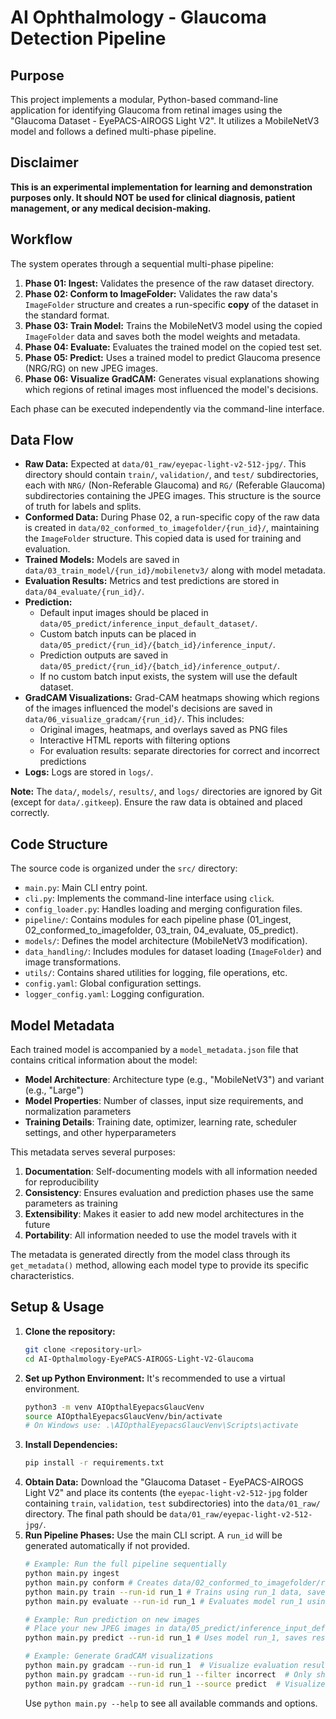 # AI Ophthalmology - Glaucoma Detection Pipeline

## Purpose

This project implements a modular, Python-based command-line application for identifying Glaucoma from retinal images using the "Glaucoma Dataset - EyePACS-AIROGS Light V2". It utilizes a MobileNetV3 model and follows a defined multi-phase pipeline.

## Disclaimer

**This is an experimental implementation for learning and demonstration purposes only. It should NOT be used for clinical diagnosis, patient management, or any medical decision-making.**

## Workflow

The system operates through a sequential multi-phase pipeline:

1.  **Phase 01: Ingest:** Validates the presence of the raw dataset directory.
2.  **Phase 02: Conform to ImageFolder:** Validates the raw data's `ImageFolder` structure and creates a run-specific **copy** of the dataset in the standard format.
3.  **Phase 03: Train Model:** Trains the MobileNetV3 model using the copied `ImageFolder` data and saves both the model weights and metadata.
4.  **Phase 04: Evaluate:** Evaluates the trained model on the copied test set.
5.  **Phase 05: Predict:** Uses a trained model to predict Glaucoma presence (NRG/RG) on new JPEG images.
6.  **Phase 06: Visualize GradCAM:** Generates visual explanations showing which regions of retinal images most influenced the model's decisions.

Each phase can be executed independently via the command-line interface.

## Data Flow

*   **Raw Data:** Expected at `data/01_raw/eyepac-light-v2-512-jpg/`. This directory should contain `train/`, `validation/`, and `test/` subdirectories, each with `NRG/` (Non-Referable Glaucoma) and `RG/` (Referable Glaucoma) subdirectories containing the JPEG images. This structure is the source of truth for labels and splits.
*   **Conformed Data:** During Phase 02, a run-specific copy of the raw data is created in `data/02_conformed_to_imagefolder/{run_id}/`, maintaining the `ImageFolder` structure. This copied data is used for training and evaluation.
*   **Trained Models:** Models are saved in `data/03_train_model/{run_id}/mobilenetv3/` along with model metadata.
*   **Evaluation Results:** Metrics and test predictions are stored in `data/04_evaluate/{run_id}/`.
*   **Prediction:**
    *   Default input images should be placed in `data/05_predict/inference_input_default_dataset/`.
    *   Custom batch inputs can be placed in `data/05_predict/{run_id}/{batch_id}/inference_input/`.
    *   Prediction outputs are saved in `data/05_predict/{run_id}/{batch_id}/inference_output/`.
    *   If no custom batch input exists, the system will use the default dataset.
*   **GradCAM Visualizations:** Grad-CAM heatmaps showing which regions of the images influenced the model's decisions are saved in `data/06_visualize_gradcam/{run_id}/`. This includes:
    *   Original images, heatmaps, and overlays saved as PNG files
    *   Interactive HTML reports with filtering options
    *   For evaluation results: separate directories for correct and incorrect predictions
*   **Logs:** Logs are stored in `logs/`.

**Note:** The `data/`, `models/`, `results/`, and `logs/` directories are ignored by Git (except for `data/.gitkeep`). Ensure the raw data is obtained and placed correctly.

## Code Structure

The source code is organized under the `src/` directory:

*   `main.py`: Main CLI entry point.
*   `cli.py`: Implements the command-line interface using `click`.
*   `config_loader.py`: Handles loading and merging configuration files.
*   `pipeline/`: Contains modules for each pipeline phase (01_ingest, 02_conformed_to_imagefolder, 03_train, 04_evaluate, 05_predict).
*   `models/`: Defines the model architecture (MobileNetV3 modification).
*   `data_handling/`: Includes modules for dataset loading (`ImageFolder`) and image transformations.
*   `utils/`: Contains shared utilities for logging, file operations, etc.
*   `config.yaml`: Global configuration settings.
*   `logger_config.yaml`: Logging configuration.

## Model Metadata

Each trained model is accompanied by a `model_metadata.json` file that contains critical information about the model:

* **Model Architecture**: Architecture type (e.g., "MobileNetV3") and variant (e.g., "Large")
* **Model Properties**: Number of classes, input size requirements, and normalization parameters
* **Training Details**: Training date, optimizer, learning rate, scheduler settings, and other hyperparameters

This metadata serves several purposes:
1. **Documentation**: Self-documenting models with all information needed for reproducibility
2. **Consistency**: Ensures evaluation and prediction phases use the same parameters as training
3. **Extensibility**: Makes it easier to add new model architectures in the future
4. **Portability**: All information needed to use the model travels with it

The metadata is generated directly from the model class through its `get_metadata()` method, allowing each model type to provide its specific characteristics.

## Setup & Usage

1.  **Clone the repository:**
    ```bash
    git clone <repository-url>
    cd AI-Opthalmology-EyePACS-AIROGS-Light-V2-Glaucoma
    ```
2.  **Set up Python Environment:** It's recommended to use a virtual environment.
    ```bash
    python3 -m venv AIOpthalEyepacsGlaucVenv
    source AIOpthalEyepacsGlaucVenv/bin/activate
    # On Windows use: .\AIOpthalEyepacsGlaucVenv\Scripts\activate
    ```
3.  **Install Dependencies:**
    ```bash
    pip install -r requirements.txt
    ```
4.  **Obtain Data:** Download the "Glaucoma Dataset - EyePACS-AIROGS Light V2" and place its contents (the `eyepac-light-v2-512-jpg` folder containing `train`, `validation`, `test` subdirectories) into the `data/01_raw/` directory. The final path should be `data/01_raw/eyepac-light-v2-512-jpg/`.
5.  **Run Pipeline Phases:** Use the main CLI script. A `run_id` will be generated automatically if not provided.
    ```bash
    # Example: Run the full pipeline sequentially
    python main.py ingest
    python main.py conform # Creates data/02_conformed_to_imagefolder/run_1/
    python main.py train --run-id run_1 # Trains using run_1 data, saves model to data/03_train_model/run_1/mobilenetv3/
    python main.py evaluate --run-id run_1 # Evaluates model run_1 using test data, saves results to data/04_evaluate/run_1/
    
    # Example: Run prediction on new images
    # Place your new JPEG images in data/05_predict/inference_input_default_dataset/
    python main.py predict --run-id run_1 # Uses model run_1, saves results to data/05_predict/run_1/inference_output/
    
    # Example: Generate GradCAM visualizations
    python main.py gradcam --run-id run_1  # Visualize evaluation results
    python main.py gradcam --run-id run_1 --filter incorrect  # Only show incorrect predictions
    python main.py gradcam --run-id run_1 --source predict  # Visualize prediction results
    ```
    Use `python main.py --help` to see all available commands and options.

